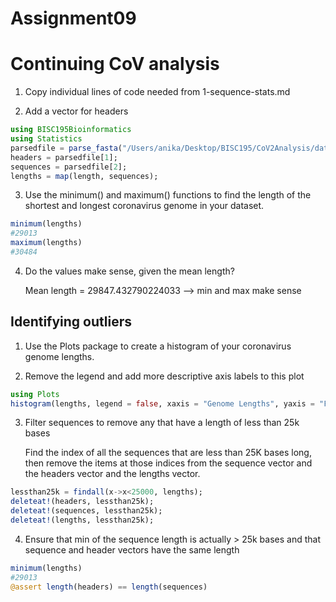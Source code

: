 # Assignment09 

# Continuing CoV analysis

1. Copy individual lines of code needed from 1-sequence-stats.md

2. Add a vector for headers

```julia
using BISC195Bioinformatics
using Statistics
parsedfile = parse_fasta("/Users/anika/Desktop/BISC195/CoV2Analysis/data/cov-sequences.fasta");
headers = parsedfile[1];
sequences = parsedfile[2];
lengths = map(length, sequences);
```

3. Use the minimum() and maximum() functions to find the length of the shortest and longest coronavirus genome in your dataset.

```julia
minimum(lengths)
#29013
maximum(lengths)
#30484
```

4. Do the values make sense, given the mean length?

    Mean length = 29847.432790224033 --> min and max make sense

## Identifying outliers

1. Use the Plots package to create a histogram of your coronavirus genome lengths.

2. Remove the legend and add more descriptive axis labels to this plot

```julia
using Plots
histogram(lengths, legend = false, xaxis = "Genome Lengths", yaxis = "Frequency")
```

3. Filter sequences to remove any that have a length of less than 25k bases

    Find the index of all the sequences that are less than 25K bases long, then remove the items at those indices from the sequence vector and the headers vector and the lengths vector.

```julia
lessthan25k = findall(x->x<25000, lengths);
deleteat!(headers, lessthan25k);
deleteat!(sequences, lessthan25k);
deleteat!(lengths, lessthan25k);
```

4. Ensure that min of the sequence length is actually > 25k bases and that sequence and header vectors have the same length

```julia
minimum(lengths)
#29013
@assert length(headers) == length(sequences)
```
